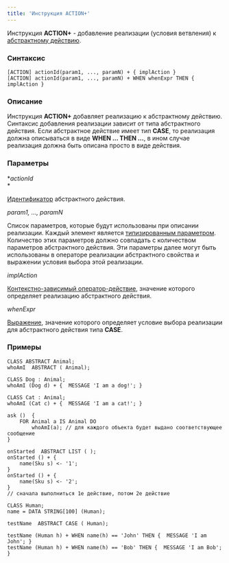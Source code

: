 ```yaml
---
title: 'Инструкция ACTION+'
---
```


Инструкция **ACTION+** - добавление реализации (условия ветвления) к [абстрактному действию](Action_extension.md).

### Синтаксис

    [ACTION] actionId(param1, ..., paramN) + { implAction }
    [ACTION] actionId(param1, ..., paramN) + WHEN whenExpr THEN { implAction }

### Описание

Инструкция **ACTION+** добавляет реализацию к абстрактному действию. Синтаксис добавления реализации зависит от типа абстрактного действия. Если абстрактное действие имеет тип **CASE**, то реализация должна описываться в виде **WHEN ... THEN ...**, в ином случае реализация должна быть описана просто в виде действия. 

### Параметры

**actionId*  
*

[Идентификатор](IDs.md#propertyid-broken) абстрактного действия. 

*param1, ..., paramN*

Список параметров, которые будут использованы при описании реализации. Каждый элемент является [типизированным параметром](IDs.md#paramid-broken). Количество этих параметров должно совпадать с количеством параметров абстрактного действия. Эти параметры далее могут быть использованы в операторе реализации абстрактного свойства и выражении условия выбора этой реализации.

*implAction*

[Контекстно-зависимый оператор-действие](Action_operator.md), значение которого определяет реализацию абстрактного действия. 

*whenExpr*

[Выражение](Expression.md), значение которого определяет условие выбора реализации для абстрактного действия типа **CASE**. 

### Примеры


```lsf
CLASS ABSTRACT Animal;
whoAmI  ABSTRACT ( Animal);

CLASS Dog : Animal;
whoAmI (Dog d) + {  MESSAGE 'I am a dog!'; }

CLASS Cat : Animal;
whoAmI (Cat c) + {  MESSAGE 'I am a сat!'; }

ask ()  {
    FOR Animal a IS Animal DO
        whoAmI(a); // для каждого объекта будет выдано соответствующее сообщение
}

onStarted  ABSTRACT LIST ( );
onStarted () + {
    name(Sku s) <- '1';
}
onStarted () + {
    name(Sku s) <- '2';
}
// сначала выполниться 1е действие, потом 2е действие

CLASS Human;
name = DATA STRING[100] (Human);

testName  ABSTRACT CASE ( Human);

testName (Human h) + WHEN name(h) == 'John' THEN {  MESSAGE 'I am John'; }
testName (Human h) + WHEN name(h) == 'Bob' THEN {  MESSAGE 'I am Bob'; }
```

  
